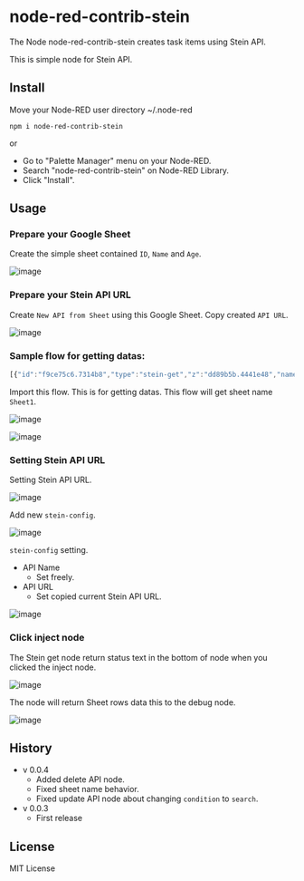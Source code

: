 # node-red-contrib-stein

The Node node-red-contrib-stein creates task items using Stein API.

This is simple node for Stein API.

## Install

Move your Node-RED user directory ~/.node-red

```
npm i node-red-contrib-stein
```

or

* Go to "Palette Manager" menu on your Node-RED.
* Search "node-red-contrib-stein" on Node-RED Library.
* Click "Install".

## Usage

### Prepare your Google Sheet

Create the simple sheet contained `ID`, `Name` and `Age`.

![image](https://i.gyazo.com/14d1f0db881f862139f76c1370f2011e.png)

### Prepare your Stein API URL

Create `New API from Sheet` using this Google Sheet. Copy created `API URL`.

![image](https://i.gyazo.com/69ecee83527b35f1515b31928677168a.png)

### Sample flow for getting datas:

```js
[{"id":"f9ce75c6.7314b8","type":"stein-get","z":"dd89b5b.4441e48","name":"","sheet":"Sheet1","apiurl":"","x":460,"y":120,"wires":[["e2e89214.1c0c5"]]},{"id":"12d9e829.970328","type":"inject","z":"dd89b5b.4441e48","name":"","props":[{"p":"payload"},{"p":"topic","vt":"str"}],"repeat":"","crontab":"","once":false,"onceDelay":0.1,"topic":"","payload":"","payloadType":"date","x":260,"y":120,"wires":[["f9ce75c6.7314b8"]]},{"id":"e2e89214.1c0c5","type":"debug","z":"dd89b5b.4441e48","name":"","active":true,"tosidebar":true,"console":false,"tostatus":false,"complete":"false","statusVal":"","statusType":"auto","x":650,"y":120,"wires":[]},{"id":"cd36427a.414a8","type":"comment","z":"dd89b5b.4441e48","name":"Get","info":"","x":210,"y":80,"wires":[]}]
```

Import this flow. This is for getting datas. This flow will get sheet name `Sheet1`.

![image](https://i.gyazo.com/87f72364e04d9ec6ffd9f5ffd88bfbce.png)

![image](https://i.gyazo.com/1d6c9848d341c78d38708d49821bae7d.png)

### Setting Stein API URL

Setting Stein API URL.

![image](https://i.gyazo.com/10330a39c468e6becb5aeeebbd1d7f17.png)

Add new `stein-config`.

![image](https://i.gyazo.com/f9a8e03e1492e2f21f0ace5b08463cd2.png)

`stein-config` setting.

* API Name
  * Set freely.
* API URL
  * Set copied current Stein API URL.

![image](https://i.gyazo.com/cd0a3e9405c46f0cbecdf2cd1156ce92.png)

### Click inject node

The Stein get node return status text in the bottom of node when you clicked the inject node.

![image](https://i.gyazo.com/6a354bbc0d5ea9ed44e05a8ca66cee28.png)

The node will return Sheet rows data this to the debug node.

![image](https://i.gyazo.com/85b70ea66cc52a3d7ad8bdd851a15371.png)

## History

* v 0.0.4
  * Added delete API node.
  * Fixed sheet name behavior.
  * Fixed update API node about changing `condition` to `search`.  
* v 0.0.3
  * First release

## License

MIT License